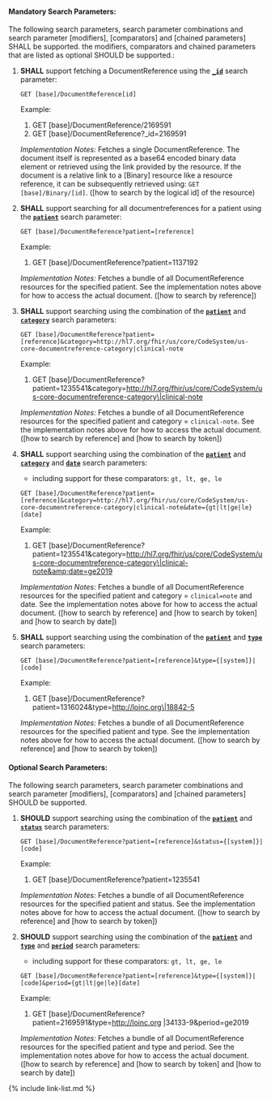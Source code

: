 


#### Mandatory Search Parameters:

The following search parameters, search parameter combinations and search parameter [modifiers], [comparators] and [chained parameters] SHALL be supported.  the  modifiers, comparators and chained parameters that are listed as optional SHOULD be supported.:


1. **SHALL** support fetching a DocumentReference using the **[`_id`](SearchParameter-us-core-documentreference-_id.html)** search parameter:

    `GET [base]/DocumentReference[id]`

    Example:
    
    1. GET [base]/DocumentReference/2169591
    1. GET [base]/DocumentReference?_id=2169591

    *Implementation Notes:* Fetches a single DocumentReference. The document itself is represented as a base64 encoded binary data element or retrieved using the link provided by the resource. If the document is a  relative link to a [Binary] resource like a resource reference, it can be subsequently retrieved using: `GET [base]/Binary/[id]`. ([how to search by the logical id] of the resource)

1. **SHALL** support searching for all documentreferences for a patient using the **[`patient`](SearchParameter-us-core-documentreference-patient.html)** search parameter:

    `GET [base]/DocumentReference?patient=[reference]`

    Example:
    
    1. GET [base]/DocumentReference?patient=1137192

    *Implementation Notes:* Fetches a bundle of all DocumentReference resources for the specified patient. See the implementation notes above for how to access the actual document. ([how to search by reference])

1. **SHALL** support searching using the combination of the **[`patient`](SearchParameter-us-core-documentreference-patient.html)** and **[`category`](SearchParameter-us-core-documentreference-category.html)** search parameters:

    `GET [base]/DocumentReference?patient=[reference]&category=http://hl7.org/fhir/us/core/CodeSystem/us-core-documentreference-category|clinical-note`

    Example:
    
    1. GET [base]/DocumentReference?patient=1235541&amp;category=http://hl7.org/fhir/us/core/CodeSystem/us-core-documentreference-category\|clinical-note

    *Implementation Notes:* Fetches a bundle of all DocumentReference resources for the specified patient and category = `clinical-note`.  See the implementation notes above for how to access the actual document. ([how to search by reference] and [how to search by token])

1. **SHALL** support searching using the combination of the **[`patient`](SearchParameter-us-core-documentreference-patient.html)** and **[`category`](SearchParameter-us-core-documentreference-category.html)** and **[`date`](SearchParameter-us-core-documentreference-date.html)** search parameters:
    - including support for these comparators: `gt, lt, ge, le`

    `GET [base]/DocumentReference?patient=[reference]&category=http://hl7.org/fhir/us/core/CodeSystem/us-core-documentreference-category|clinical-note&date={gt|lt|ge|le}[date]`

    Example:
    
    1. GET [base]/DocumentReference?patient=1235541&amp;category=http://hl7.org/fhir/us/core/CodeSystem/us-core-documentreference-category\|clinical-note&amp;date=ge2019

    *Implementation Notes:* Fetches a bundle of all DocumentReference resources for the specified patient and category = `clinical=note` and date. See the implementation notes above for how to access the actual document. ([how to search by reference] and [how to search by token] and [how to search by date])

1. **SHALL** support searching using the combination of the **[`patient`](SearchParameter-us-core-documentreference-patient.html)** and **[`type`](SearchParameter-us-core-documentreference-type.html)** search parameters:

    `GET [base]/DocumentReference?patient=[reference]&type={[system]}|[code]`

    Example:
    
    1. GET [base]/DocumentReference?patient=1316024&amp;type=http://loinc.org\|18842-5

    *Implementation Notes:* Fetches a bundle of all DocumentReference resources for the specified patient and type. See the implementation notes above for how to access the actual document. ([how to search by reference] and [how to search by token])



#### Optional Search Parameters:

The following search parameters, search parameter combinations and search parameter [modifiers], [comparators] and [chained parameters] SHOULD be supported.

1. **SHOULD** support searching using the combination of the **[`patient`](SearchParameter-us-core-documentreference-patient.html)** and **[`status`](SearchParameter-us-core-documentreference-status.html)** search parameters:

    `GET [base]/DocumentReference?patient=[reference]&status={[system]}|[code]`

    Example:
    
    1. GET [base]/DocumentReference?patient=1235541

    *Implementation Notes:* Fetches a bundle of all DocumentReference resources for the specified patient and status. See the implementation notes above for how to access the actual document. ([how to search by reference] and [how to search by token])

1. **SHOULD** support searching using the combination of the **[`patient`](SearchParameter-us-core-documentreference-patient.html)** and **[`type`](SearchParameter-us-core-documentreference-type.html)** and **[`period`](SearchParameter-us-core-documentreference-period.html)** search parameters:
    - including support for these comparators: `gt, lt, ge, le`

    `GET [base]/DocumentReference?patient=[reference]&type={[system]}|[code]&period={gt|lt|ge|le}[date]`

    Example:
    
    1. GET [base]/DocumentReference?patient=2169591&amp;type=http://loinc.org \|34133-9&amp;period=ge2019

    *Implementation Notes:* Fetches a bundle of all DocumentReference resources for the specified patient and type and period. See the implementation notes above for how to access the actual document. ([how to search by reference] and [how to search by token] and [how to search by date])


{% include link-list.md %}